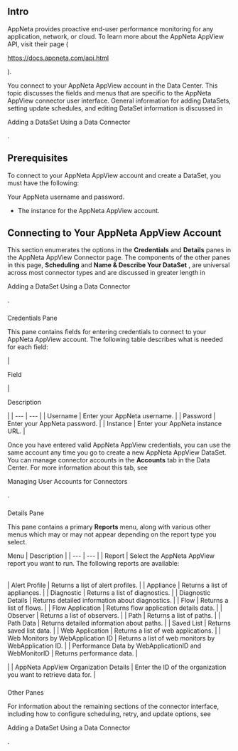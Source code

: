 

Intro
-------

AppNeta provides proactive end-user performance monitoring for any application, network, or cloud. To learn more about the AppNeta AppView API, visit their page (

https://docs.appneta.com/api.html

).


 You connect to your AppNeta AppView account in the Data Center. This topic discusses the fields and menus that are specific to the AppNeta AppView connector user interface. General information for adding DataSets, setting update schedules, and editing DataSet information is discussed in

Adding a DataSet Using a Data Connector

.


 Prerequisites
---------------

To connect to your AppNeta AppView account and create a DataSet, you must have the following:

 Your AppNeta username and password.
* The instance for the AppNeta AppView account.

Connecting to Your AppNeta AppView Account
--------------------------------------------


 This section enumerates the options in the
 **Credentials**
 and
 **Details**
 panes in the AppNeta AppView Connector page. The components of the other panes in this page,
 **Scheduling**
 and
 **Name & Describe Your DataSet**
 , are universal across most connector types and are discussed in greater length in

Adding a DataSet Using a Data Connector

.


###

Credentials Pane


 This pane contains fields for entering credentials to connect to your AppNeta AppView account. The following table describes what is needed for each field:


|

Field

|

Description

|
| --- | --- |
|
 Username
  |
 Enter your AppNeta username.
  |
|
 Password
  |
 Enter your AppNeta password.
  |
|
 Instance
  |
 Enter your AppNeta instance URL.
  |


 Once you have entered valid AppNeta AppView credentials, you can use the same account any time you go to create a new AppNeta AppView DataSet. You can manage connector accounts in the
 **Accounts**
 tab in the Data Center. For more information about this tab, see

Managing User Accounts for Connectors

.


###
 Details Pane

This pane contains a primary
 **Reports**
 menu, along with various other menus which may or may not appear depending on the report type you select.


 Menu
  |
 Description
  |
| --- | --- |
|
 Report
  |
 Select the AppNeta AppView report you want to run. The following reports are available:


|  |  |
| --- | --- |
|
 Alert Profile
  |
 Returns a list of alert profiles.
  |
|
 Appliance
  |
 Returns a list of appliances.
  |
|
 Diagnostic
  |
 Returns a list of diagnostics.
  |
|
 Diagnostic Details
  |
 Returns detailed information about diagnostics.
  |
|
 Flow
  |
 Returns a list of flows.
  |
|
 Flow Application
  |
 Returns flow application details data.
  |
|
 Observer
  |
 Returns a list of observers.
  |
|
 Path
  |
 Returns a list of paths.
  |
|
 Path Data
  |
 Returns detailed information about paths.
  |
|
 Saved List
  |
 Returns saved list data.
  |
|
 Web Application
  |
 Returns a list of web applications.
  |
|
 Web Monitors by WebApplication ID
  |
 Returns a list of web monitors by WebApplication ID.
  |
|
 Performance Data by WebApplicationID and WebMonitorID
  |
 Returns performance data.
  |

|
|
 AppNeta AppView Organization Details
  |
 Enter the ID of the organization you want to retrieve data for.
  |


###
 Other Panes

For information about the remaining sections of the connector interface, including how to configure scheduling, retry, and update options, see

Adding a DataSet Using a Data Connector

.

